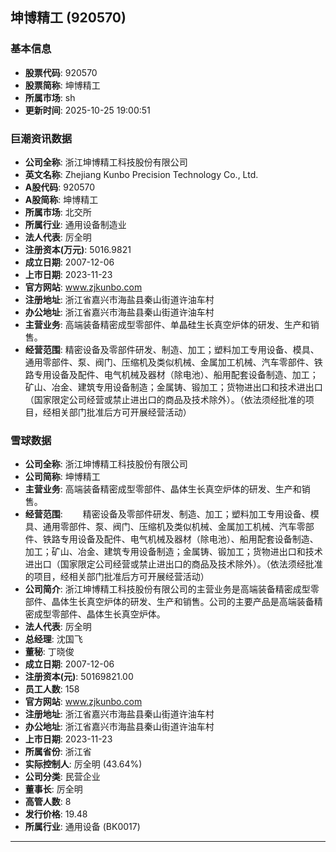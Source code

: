 ## 坤博精工 (920570)

### 基本信息

- **股票代码**: 920570
- **股票简称**: 坤博精工
- **所属市场**: sh
- **更新时间**: 2025-10-25 19:00:51

### 巨潮资讯数据

- **公司全称**: 浙江坤博精工科技股份有限公司
- **英文名称**: Zhejiang Kunbo Precision Technology Co., Ltd.
- **A股代码**: 920570
- **A股简称**: 坤博精工
- **所属市场**: 北交所
- **所属行业**: 通用设备制造业
- **法人代表**: 厉全明
- **注册资本(万元)**: 5016.9821
- **成立日期**: 2007-12-06
- **上市日期**: 2023-11-23
- **官方网站**: www.zjkunbo.com
- **注册地址**: 浙江省嘉兴市海盐县秦山街道许油车村
- **办公地址**: 浙江省嘉兴市海盐县秦山街道许油车村
- **主营业务**: 高端装备精密成型零部件、单晶硅生长真空炉体的研发、生产和销售。
- **经营范围**: 精密设备及零部件研发、制造、加工；塑料加工专用设备、模具、通用零部件、泵、阀门、压缩机及类似机械、金属加工机械、汽车零部件、铁路专用设备及配件、电气机械及器材（除电池）、船用配套设备制造、加工；矿山、冶金、建筑专用设备制造；金属铸、锻加工；货物进出口和技术进出口（国家限定公司经营或禁止进出口的商品及技术除外）。（依法须经批准的项目，经相关部门批准后方可开展经营活动）

### 雪球数据

- **公司全称**: 浙江坤博精工科技股份有限公司
- **公司简称**: 坤博精工
- **主营业务**: 高端装备精密成型零部件、晶体生长真空炉体的研发、生产和销售。
- **经营范围**: 　　精密设备及零部件研发、制造、加工；塑料加工专用设备、模具、通用零部件、泵、阀门、压缩机及类似机械、金属加工机械、汽车零部件、铁路专用设备及配件、电气机械及器材（除电池）、船用配套设备制造、加工；矿山、冶金、建筑专用设备制造；金属铸、锻加工；货物进出口和技术进出口（国家限定公司经营或禁止进出口的商品及技术除外）。（依法须经批准的项目，经相关部门批准后方可开展经营活动）
- **公司简介**: 浙江坤博精工科技股份有限公司的主营业务是高端装备精密成型零部件、晶体生长真空炉体的研发、生产和销售。公司的主要产品是高端装备精密成型零部件、晶体生长真空炉体。
- **法人代表**: 厉全明
- **总经理**: 沈国飞
- **董秘**: 丁晓俊
- **成立日期**: 2007-12-06
- **注册资本(元)**: 50169821.00
- **员工人数**: 158
- **官方网站**: www.zjkunbo.com
- **注册地址**: 浙江省嘉兴市海盐县秦山街道许油车村
- **办公地址**: 浙江省嘉兴市海盐县秦山街道许油车村
- **上市日期**: 2023-11-23
- **所属省份**: 浙江省
- **实际控制人**: 厉全明 (43.64%)
- **公司分类**: 民营企业
- **董事长**: 厉全明
- **高管人数**: 8
- **发行价格**: 19.48
- **所属行业**: 通用设备 (BK0017)

---